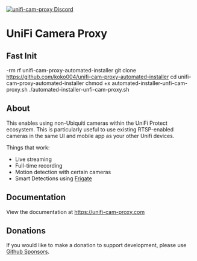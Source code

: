 [![unifi-cam-proxy Discord](https://img.shields.io/discord/937237037466124330?color=0559C9&label=Discord&logo=discord&logoColor=%23FFFFFF&style=for-the-badge)](https://discord.gg/Bxk9uGT6MW)

UniFi Camera Proxy
==================


## Fast Init
-rm rf unifi-cam-proxy-automated-installer
git clone https://github.com/koko004/unifi-cam-proxy-automated-installer
cd unifi-cam-proxy-automated-installer
chmod +x automated-installer-unfi-cam-proxy.sh
./automated-installer-unfi-cam-proxy.sh


## About

This enables using non-Ubiquiti cameras within the UniFi Protect ecosystem. This is
particularly useful to use existing RTSP-enabled cameras in the same UI and
mobile app as your other Unifi devices.

Things that work:
* Live streaming
* Full-time recording
* Motion detection with certain cameras
* Smart Detections using [Frigate](https://github.com/blakeblackshear/frigate)

## Documentation

View the documentation at https://unifi-cam-proxy.com

## Donations

If you would like to make a donation to support development, please use [Github Sponsors](https://github.com/sponsors/keshavdv).
